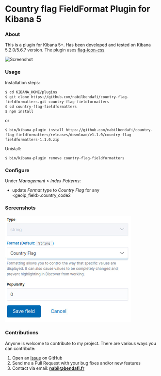 # Country flag FieldFormat Plugin for Kibana 5 

### About
This is a plugin for Kibana 5+. Has been developed and tested on Kibana 5.2.0/5.6.7 version. The plugin uses [flag-icon-css](https://github.com/lipis/flag-icon-css)

![Screenshot](https://raw.githubusercontent.com/nabilbendafi/country-flag-fieldformatters/master/images/country.jpg)

### Usage
Installation steps:
```
$ cd KIBANA_HOME/plugins
$ git clone https://github.com/nabilbendafi/country-flag-fieldformatters.git country-flag-fieldformatters
$ cd country-flag-fieldformatters
$ npm install
```
or 
```
$ bin/kibana-plugin install https://github.com/nabilbendafi/country-flag-fieldformatters/releases/download/v1.1.0/country-flag-fieldformatters-1.1.0.zip
```

Unistall:
```
$ bin/kibana-plugin remove country-flag-fieldformatters
```

### Configure
Under _Management_ > _Index Patterns_:
 * update *Format* type to *Country Flag* for any <geoip_field>.country_code2

### Screenshots
![Screenshot](https://raw.githubusercontent.com/nabilbendafi/country-flag-fieldformatters/master/images/configuration.jpg)

### Contributions
Anyone is welcome to contribute to my project. There are various ways you can contribute:

1. Open an [Issue](https://github.com/nabilbendafi/country-flag-fieldformatters/issues) on GitHub
2. Send me a Pull Request with your bug fixes and/or new features
3. Contact via email: **nabil@bendafi.fr**

